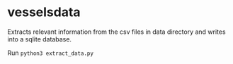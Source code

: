 # vesselsdata
 Extracts relevant information from the csv files in data directory and writes into a sqlite database.

 Run ```python3 extract_data.py``` 
